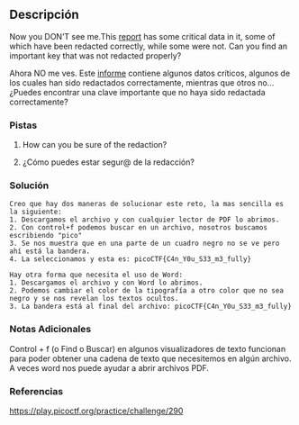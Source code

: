 ## Descripción
Now you DON’T see me.This [report](https://artifacts.picoctf.net/c/84/Financial_Report_for_ABC_Labs.pdf) has some critical data in it, some of which have been redacted correctly, while some were not. Can you find an important key that was not redacted properly?

Ahora NO me ves. Este [informe](https://artifacts.picoctf.net/c/84/Financial_Report_for_ABC_Labs.pdf) contiene algunos datos críticos, algunos de los cuales han sido redactados correctamente, mientras que otros no... ¿Puedes encontrar una clave importante que no haya sido redactada correctamente?
### Pistas
1. How can you be sure of the redaction?

1. ¿Cómo puedes estar segur@ de la redacción?
### Solución
```
Creo que hay dos maneras de solucionar este reto, la mas sencilla es la siguiente:
1. Descargamos el archivo y con cualquier lector de PDF lo abrimos.
2. Con control+f podemos buscar en un archivo, nosotros buscamos escribiendo "pico"
3. Se nos muestra que en una parte de un cuadro negro no se ve pero ahí está la bandera.
4. La seleccionamos y esta es: picoCTF{C4n_Y0u_S33_m3_fully}

Hay otra forma que necesita el uso de Word:
1. Descargamos el archivo y con Word lo abrimos.
2. Podemos cambiar el color de la tipografía a otro color que no sea negro y se nos revelan los textos ocultos.
3. La bandera está al final del archivo: picoCTF{C4n_Y0u_S33_m3_fully}
```
### Notas Adicionales
Control + f (o Find o Buscar) en algunos visualizadores de texto funcionan para poder obtener una cadena de texto que necesitemos en algún archivo.
A veces word nos puede ayudar a abrir archivos PDF.
### Referencias
https://play.picoctf.org/practice/challenge/290